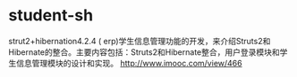 # student-sh
strut2+hibernation4.2.4 ( erp)学生信息管理功能的开发，来介绍Struts2和Hibernate的整合。主要内容包括：Struts2和Hibernate整合，用户登录模块和学生信息管理模块的设计和实现。
http://www.imooc.com/view/466
